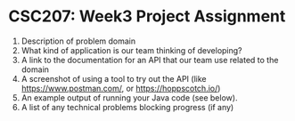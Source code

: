 # CSC207: Week3 Project Assignment
1) Description of problem domain 
2) What kind of application is our team thinking of developing? 
3) A link to the documentation for an API that our team use related to the domain 
4) A screenshot of using a tool to try out the API (like https://www.postman.com/, or https://hoppscotch.io/)
5) An example output of running your Java code (see below).
6) A list of any technical problems blocking progress (if any)